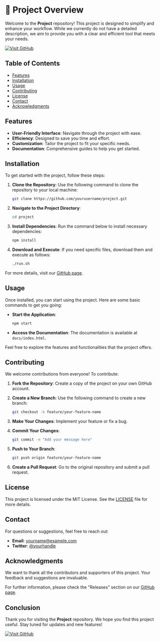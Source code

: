 # 🚀 Project Overview

Welcome to the **Project** repository! This project is designed to simplify and enhance your workflow. While we currently do not have a detailed description, we aim to provide you with a clear and efficient tool that meets your needs.

[![Visit GitHub](https://img.shields.io/badge/Visit-GitHub-blue.svg)](https://github.com)

## Table of Contents

- [Features](#features)
- [Installation](#installation)
- [Usage](#usage)
- [Contributing](#contributing)
- [License](#license)
- [Contact](#contact)
- [Acknowledgments](#acknowledgments)

## Features

- **User-Friendly Interface**: Navigate through the project with ease.
- **Efficiency**: Designed to save you time and effort.
- **Customization**: Tailor the project to fit your specific needs.
- **Documentation**: Comprehensive guides to help you get started.

## Installation

To get started with the project, follow these steps:

1. **Clone the Repository**: Use the following command to clone the repository to your local machine:

   ```bash
   git clone https://github.com/yourusername/project.git
   ```

2. **Navigate to the Project Directory**:

   ```bash
   cd project
   ```

3. **Install Dependencies**: Run the command below to install necessary dependencies:

   ```bash
   npm install
   ```

4. **Download and Execute**: If you need specific files, download them and execute as follows:

   ```bash
   ./run.sh
   ```

For more details, visit our [GitHub page](https://github.com).

## Usage

Once installed, you can start using the project. Here are some basic commands to get you going:

- **Start the Application**:

   ```bash
   npm start
   ```

- **Access the Documentation**: The documentation is available at `docs/index.html`.

Feel free to explore the features and functionalities that the project offers.

## Contributing

We welcome contributions from everyone! To contribute:

1. **Fork the Repository**: Create a copy of the project on your own GitHub account.
2. **Create a New Branch**: Use the following command to create a new branch:

   ```bash
   git checkout -b feature/your-feature-name
   ```

3. **Make Your Changes**: Implement your feature or fix a bug.
4. **Commit Your Changes**:

   ```bash
   git commit -m "Add your message here"
   ```

5. **Push to Your Branch**:

   ```bash
   git push origin feature/your-feature-name
   ```

6. **Create a Pull Request**: Go to the original repository and submit a pull request.

## License

This project is licensed under the MIT License. See the [LICENSE](LICENSE) file for more details.

## Contact

For questions or suggestions, feel free to reach out:

- **Email**: yourname@example.com
- **Twitter**: [@yourhandle](https://twitter.com/yourhandle)

## Acknowledgments

We want to thank all the contributors and supporters of this project. Your feedback and suggestions are invaluable. 

For further information, please check the "Releases" section on our [GitHub page](https://github.com). 

## Conclusion

Thank you for visiting the **Project** repository. We hope you find this project useful. Stay tuned for updates and new features!

[![Visit GitHub](https://img.shields.io/badge/Visit-GitHub-blue.svg)](https://github.com)
